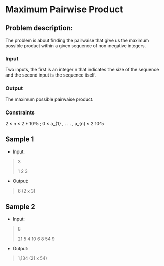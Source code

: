 # Maximum Pairwise Product

## Problem description:

The problem is about finding the pairwaise that give us the maximum possible product within a given sequence of non-negative integers.

### Input

Two inputs, the first is an integer n that indicates the size of the sequence and the second input is the sequence itself.

### Output

The maximum possible pairwaise product.

### Constraints

2 ≤ n ≤ 2 * 10^5 ; 0 ≤ a_{1} , . . . , a_{n} ≤ 2 10^5

## Sample 1

* Input:

> 3
>
> 1 2 3 

* Output:

> 6 
(2 x 3)


## Sample 2

* Input:

> 8
>
> 21 5 4 10 6 8 54 9 

* Output:

> 1,134 
(21 x 54)
